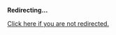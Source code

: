 <!DOCTYPE html>
<html>
<head>
<title>Redirecting...</title>
<link rel="canonical" href="http://mstksg.github.com/inCode/entry/streaming-huffman-compression-in-haskell-part-2-binary.md"/>
<meta http-equiv="content-type" content="text/html; charset=utf-8" />
<meta http-equiv="refresh" content="0; url=#{destination_path}" />
</head>
<body>
  <p><strong>Redirecting...</strong></p>
  <p><a href='http://mstksg.github.com/inCode/entry/streaming-huffman-compression-in-haskell-part-2-binary.md'>Click here if you are not redirected.</a></p>
  <script>
    document.location.href = "http://mstksg.github.com/inCode/entry/streaming-huffman-compression-in-haskell-part-2-binary.md";
  </script>
</body>
</html>
